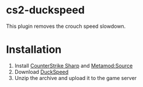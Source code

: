 # cs2-duckspeed
This plugin removes the crouch speed slowdown.

# Installation
1. Install [CounterStrike Sharp](https://github.com/roflmuffin/CounterStrikeSharp) and [Metamod:Source](https://www.sourcemm.net/downloads.php/?branch=master)
3. Download [DuckSpeed](https://github.com/partiusfabaa/cs2-duckspeed/releases)
4. Unzip the archive and upload it to the game server
 
